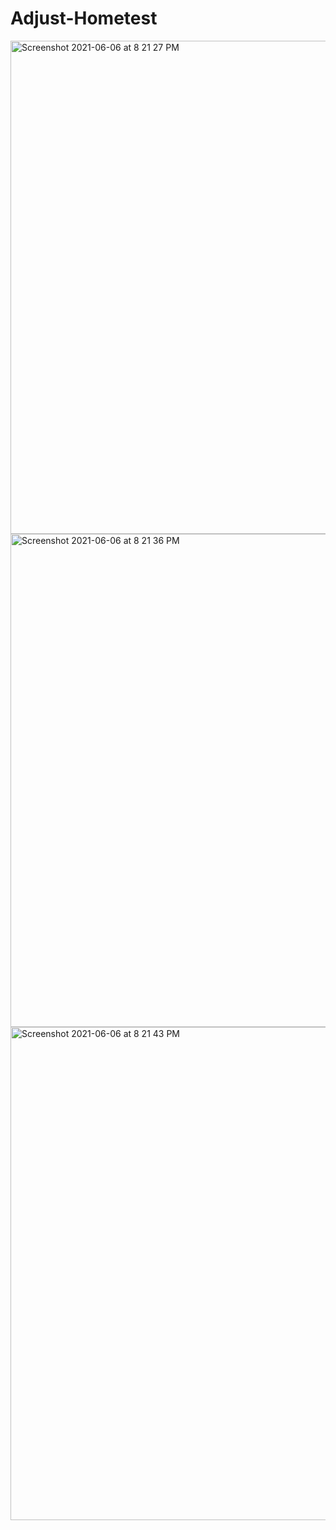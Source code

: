 # Adjust-Hometest

<img width="789" alt="Screenshot 2021-06-06 at 8 21 27 PM" src="https://user-images.githubusercontent.com/49338786/120929019-eb839d80-c704-11eb-84b1-dfc250f3df3e.png">
<img width="789" alt="Screenshot 2021-06-06 at 8 21 36 PM" src="https://user-images.githubusercontent.com/49338786/120929021-ecb4ca80-c704-11eb-864f-24ae99229a87.png">
<img width="789" alt="Screenshot 2021-06-06 at 8 21 43 PM" src="https://user-images.githubusercontent.com/49338786/120929029-f6d6c900-c704-11eb-986c-373604966ff9.png">
